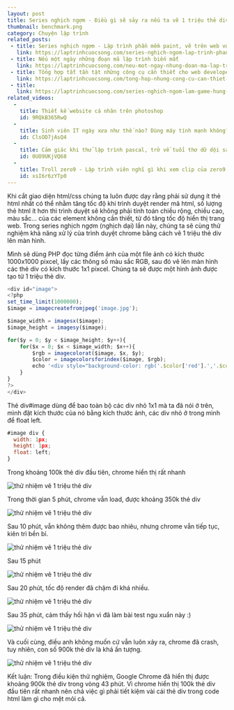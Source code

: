 ```yaml
---
layout: post
title: Series nghịch ngợm - Điều gì sẽ sảy ra nếu ta vẽ 1 triệu thẻ div lên màn hình
thumbnail: benchmark.png
category: Chuyện lập trình
related_posts:
 - title: Series nghịch ngợm - Lập trình phần mềm paint, vẽ trên web với html5 và javascript
   link: https://laptrinhcuocsong.com/series-nghich-ngom-lap-trinh-phan-mem-paint-ve-tren-web-html5-javascript.html
 - title: Nếu một ngày những đoạn mã lập trình biến mất
   link: https://laptrinhcuocsong.com/neu-mot-ngay-nhung-doan-ma-lap-trinh-bien-mat.html
 - title: Tổng hợp tất tần tật những công cụ cần thiết cho web developer
   link: https://laptrinhcuocsong.com/tong-hop-nhung-cong-cu-can-thiet-cho-web-developer.html
 - title:
   link: https://laptrinhcuocsong.com/series-nghich-ngom-lam-game-hung-trung.html
related_videos:
  -
    title: Thiết kế website cá nhân trên photoshop
    id: 9RQkB365RwQ
  -
    title: Sinh viên IT ngày xưa như thế nào? Dùng máy tính mạnh không?
    id: ClsOD7jAsQ4
  -
    title: Cảm giác khi thử lập trình pascal, trở về tuổi thơ dữ dội sau 10 năm 
    id: 0UO9UKjVQ68
  -
    title: Troll zero9 - Lập trình viên nghĩ gì khi xem clip của zero9 
    id: xsI6r6zYTp0
---
```


Khi cắt giao diện html/css chúng ta luôn được dạy rằng phải sử dụng ít thẻ html nhất có thể nhằm tăng tốc độ khi trình duyệt render mã html, số lượng thẻ html ít hơn thì trình duyệt sẽ không phải tính toán chiều rộng, chiều cao, màu sắc... của các element không cần thiết, từ đó tăng tốc độ hiển thị trang web. Trong series nghịch ngợm (nghịch dại) lần này, chúng ta sẽ cùng thử nghiệm khả năng xử lý của trình duyệt chrome bằng cách vẽ 1 triệu thẻ div lên màn hình.

Mình sẽ dùng PHP đọc từng điểm ảnh của một file ảnh có kích thước 1000x1000 pixcel, lấy các thông số màu sắc RGB, sau đó vẽ lên màn hình các thẻ div có kích thước 1x1 pixcel. Chúng ta sẽ được một hình ảnh được tạo từ 1 triệu thẻ div.

```javascript
<div id="image">
<?php
set_time_limit(1000000);
$image = imagecreatefromjpeg('image.jpg');

$image_width = imagesx($image);
$image_height = imagesy($image);

for($y = 0; $y < $image_height; $y++){
	for($x = 0; $x < $image_width; $x++){
		$rgb = imagecolorat($image, $x, $y);
		$color = imagecolorsforindex($image, $rgb);
		echo '<div style="background-color: rgb('.$color['red'].','.$color['green'].','.$color['blue'].')"></div>';
	}
}
?>
</div>
```

Thẻ div#image dùng để bao toàn bộ các div nhỏ 1x1 mà ta đã nói ở trên, mình đặt kích thước của nó bằng kích thước ảnh, các div nhỏ ở trong mình để float left.

```javascript
#image div {
  width: 1px;
  height: 1px;
  float: left;
}
```

Trong khoảng 100k thẻ div đầu tiên, chrome hiển thị rất nhanh

![thử nhiệm vẽ 1 triệu thẻ div](images/chrome-test-start.gif)

Trong thời gian 5 phút, chrome vẫn load, được khoảng 350k thẻ div

![thử nhiệm vẽ 1 triệu thẻ div](images/chrome-test-5.png)

Sau 10 phút, vẫn không thêm được bao nhiêu, nhưng chrome vẫn tiếp tục, kiên trì bền bỉ.

![thử nhiệm vẽ 1 triệu thẻ div](images/chrome-test-10.png)

Sau 15 phút

![thử nhiệm vẽ 1 triệu thẻ div](images/chrome-test-15.png)

Sau 20 phút, tốc độ render đã chậm đi khá nhiều.

![thử nhiệm vẽ 1 triệu thẻ div](images/chrome-test-20.png)

Sau 35 phút, cảm thấy hối hận vì đã làm bài test ngu xuẩn này :)

![thử nhiệm vẽ 1 triệu thẻ div](images/chrome-test-35.png)

Và cuối cùng, điều anh không muốn cứ vẫn luôn xảy ra, chrome đã crash, tuy nhiên, con số 900k thẻ div là khá ấn tượng.

![thử nhiệm vẽ 1 triệu thẻ div](images/chrome-test-crash.png)

Kết luận: Trong điều kiện thử nghiệm, Google Chrome đã hiển thị được khoảng 900k thẻ div trong vòng 43 phút.  Vì chrome hiển thị 100k thẻ div đầu tiên rất nhanh nên chả việc gì phải tiết kiệm vài cái thẻ div trong code html làm gì cho mệt mỏi cả.
